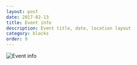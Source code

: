 ```yaml
---
layout: post
date: 2017-02-13
title: Event info
description: Event title, date, location layout
category: blocks
order: 9
---
```


![Event info]({{site.image_path}}/{{page.category}}/event-title.png)

